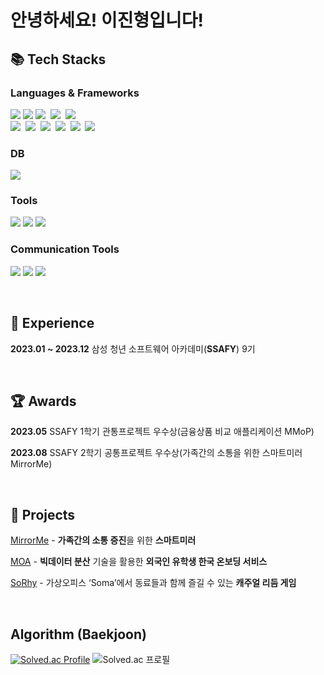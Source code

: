 # 안녕하세요! 이진형입니다!

## 📚 Tech Stacks
### Languages & Frameworks
<p>
  <img src="https://img.shields.io/badge/Python-3771a2?style=for-the-badge&logoColor=white&logo=PYTHON"/>
  <img src="https://img.shields.io/badge/Java-ec2025?style=for-the-badge&logoColor=white&logo=openjdk"/>
  <img src="https://img.shields.io/badge/javascript-%23323330.svg?style=for-the-badge&logo=javascript&logoColor=%23F7DF1E"/>&nbsp
  <img src="https://img.shields.io/badge/c%23-%23239120.svg?style=for-the-badge&logo=csharp&logoColor=white"/>&nbsp
  <img src="https://img.shields.io/badge/dart-%230175C2.svg?style=for-the-badge&logo=dart&logoColor=white"/>
  
  <br>
  <img src="https://img.shields.io/badge/django-%23092E20.svg?style=for-the-badge&logo=django&logoColor=white"/>&nbsp 
  <img src="https://img.shields.io/badge/react-%2320232a.svg?style=for-the-badge&logo=react&logoColor=%2361DAFB"/>&nbsp 
  <img src="https://img.shields.io/badge/redux-%23593d88.svg?style=for-the-badge&logo=redux&logoColor=white"/>&nbsp
  <img src="https://img.shields.io/badge/vuejs-%2335495e.svg?style=for-the-badge&logo=vuedotjs&logoColor=%234FC08D"/>&nbsp
  <img src="https://img.shields.io/badge/spring-%236DB33F.svg?style=for-the-badge&logo=spring&logoColor=white"/>&nbsp
  <img src="https://img.shields.io/badge/Flutter-%2302569B.svg?style=for-the-badge&logo=Flutter&logoColor=white"/>
</p>

### DB
<p>
  <img src="https://img.shields.io/badge/mysql-4479A1?style=for-the-badge&logoColor=white&logo=mysql"/>
</p>

### Tools
<p>
  <img src="https://img.shields.io/badge/figma-%23F24E1E.svg?style=for-the-badge&logo=figma&logoColor=white"/>
  <img src="https://img.shields.io/badge/unity-%23000000.svg?style=for-the-badge&logo=unity&logoColor=white"/>
  <img src="https://img.shields.io/badge/Postman-FF6C37?style=for-the-badge&logo=postman&logoColor=white"/>
</p>

### Communication Tools
<p>
  <img src="https://img.shields.io/badge/git-%23F05033.svg?style=for-the-badge&logo=git&logoColor=white"/>
  <img src="https://img.shields.io/badge/jira-%230A0FFF.svg?style=for-the-badge&logo=jira&logoColor=white"/>
  <img src="https://img.shields.io/badge/Notion-%23000000.svg?style=for-the-badge&logo=notion&logoColor=white"/>
</p>

<br>

## 💼 Experience
**2023.01 ~ 2023.12**  삼성 청년 소프트웨어 아카데미(**SSAFY**) 9기

<br>

## 🏆 Awards
**2023.05**  SSAFY 1학기 관통프로젝트 우수상(금융상품 비교 애플리케이션 MMoP)

**2023.08**  SSAFY 2학기 공통프로젝트 우수상(가족간의 소통을 위한 스마트미러 MirrorMe)

<br>

## 📁 Projects
  [MirrorMe](https://github.com/LeeJ1nHyeong/MirrorMe) - **가족간의 소통 증진**을 위한 **스마트미러**

  [MOA](https://github.com/LeeJ1nHyeong/MOA) - **빅데이터 분산** 기술을 활용한 **외국인 유학생 한국 온보딩 서비스**
  
  [SoRhy](https://github.com/LeeJ1nHyeong/SoRhy) - 가상오피스 ‘Soma’에서 동료들과 함께 즐길 수 있는 **캐주얼 리듬 게임**

<br>

## Algorithm (Baekjoon)
[![Solved.ac Profile](http://mazassumnida.wtf/api/v2/generate_badge?boj=wlsgud4084)](https://solved.ac/wlsgud4084/)
![Solved.ac 프로필](http://mazandi.herokuapp.com/api?handle=wlsgud4084&theme=dark)
